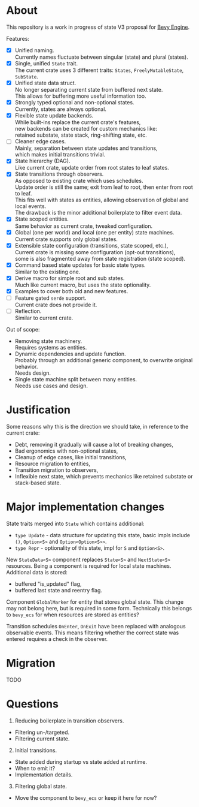 # About

This repository is a work in progress of state V3 proposal for [Bevy Engine](https://github.com/bevyengine/bevy).

Features:
- [x] Unified naming.  
      Currently names fluctuate between singular (state) and plural (states).
- [x] Single, unified `State` trait.  
      The current crate uses 3 different traits: `States`, `FreelyMutableState`, `SubState`.
- [x] Unified state data struct.  
      No longer separating current state from buffered next state.  
      This allows for buffering more useful information too.
- [x] Strongly typed optional and non-optional states.  
      Currently, states are always optional.
- [x] Flexible state update backends.  
      While built-ins replace the current crate's features,  
      new backends can be created for custom mechanics like:  
      retained substate, state stack, ring-shifting state, etc.
- [ ] Cleaner edge cases.  
      Mainly, separation between state updates and transitions,  
      which makes initial transitions trivial.
- [x] State hierarchy (DAG).  
      Like current crate, update order from root states to leaf states.
- [x] State transitions through observers.  
      As opposed to existing crate which uses schedules.  
      Update order is still the same; exit from leaf to root, then enter from root to leaf.  
      This fits well with states as entities, allowing observation of global and local events.  
      The drawback is the minor additional boilerplate to filter event data.
- [x] State scoped entities.  
      Same behavior as current crate, tweaked configuration.
- [x] Global (one per world) and local (one per entity) state machines.  
      Current crate supports only global states.
- [x] Extensible state configuration (transitions, state scoped, etc.),  
      Current crate is missing some configuration (opt-out transitions),  
      some is also fragmented away from state registration (state scoped).
- [x] Command based state updates for basic state types.  
      Similar to the existing one.
- [x] Derive macro for simple root and sub states.  
      Much like current macro, but uses the state optionality.
- [x] Examples to cover both old and new features.
- [ ] Feature gated `serde` support.  
      Current crate does not provide it.
- [ ] Reflection.  
      Similar to current crate.

Out of scope:
- Removing state machinery.  
  Requires systems as entities.
- Dynamic dependencies and update function.  
  Probably through an additional generic component, to overwrite original behavior.  
  Needs design.
- Single state machine split between many entities.  
  Needs use cases and design.

# Justification

Some reasons why this is the direction we should take, in reference to the current crate:

- Debt, removing it gradually will cause a lot of breaking changes,
- Bad ergonomics with non-optional states,
- Cleanup of edge cases, like initial transitions,
- Resource migration to entities,
- Transition migration to observers,
- Inflexible next state, which prevents mechanics like retained substate or stack-based state.

# Major implementation changes

State traits merged into `State` which contains additional:
- `type Update` - data structure for updating this state, basic impls include `()`, `Option<S>` and `Option<Option<S>>`.
- `type Repr` - optionality of this state, impl for `S` and `Option<S>`.

New `StateData<S>` component replaces `State<S>` and `NextState<S>` resources.
Being a component is required for local state machines.
Additional data is stored:
- buffered "is_updated" flag,
- buffered last state and reentry flag.

Component `GlobalMarker` for entity that stores global state.
This change may not belong here, but is required in some form.
Technically this belongs to `bevy_ecs` for when resources are stored as entities?

Transition schedules `OnEnter`, `OnExit` have been replaced with analogous observable events.
This means filtering whether the correct state was entered requires a check in the observer.

# Migration

TODO

# Questions

1. Reducing boilerplate in transition observers.
  - Filtering un-/targeted.
  - Filtering current state.

2. Initial transitions.
  - State added during startup vs state added at runtime.
  - When to emit it?
  - Implementation details.

3. Filtering global state.
  - Move the component to `bevy_ecs` or keep it here for now?
